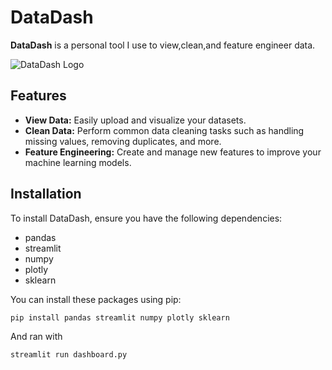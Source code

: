 # DataDash

**DataDash** is a personal tool I use to view,clean,and feature engineer data.

![DataDash Logo](https://gyazo.com/ed421d12bc2c7a219aee902e4f8c8dd2.png)

## Features

- **View Data:** Easily upload and visualize your datasets.
- **Clean Data:** Perform common data cleaning tasks such as handling missing values, removing duplicates, and more.
- **Feature Engineering:** Create and manage new features to improve your machine learning models.

## Installation

To install DataDash, ensure you have the following dependencies:

- pandas
- streamlit
- numpy
- plotly
- sklearn

You can install these packages using pip:

```bash
pip install pandas streamlit numpy plotly sklearn
```

And ran with


```bash
streamlit run dashboard.py
```
